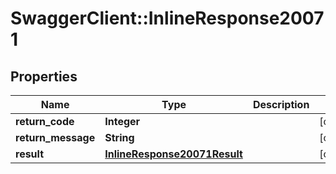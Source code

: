# SwaggerClient::InlineResponse20071

## Properties
Name | Type | Description | Notes
------------ | ------------- | ------------- | -------------
**return_code** | **Integer** |  | [optional] 
**return_message** | **String** |  | [optional] 
**result** | [**InlineResponse20071Result**](InlineResponse20071Result.md) |  | [optional] 


